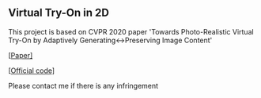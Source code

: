 ## Virtual Try-On in 2D

This project is based on CVPR 2020 paper 'Towards Photo-Realistic Virtual Try-On by Adaptively Generating↔Preserving Image Content'

[[Paper\]](https://arxiv.org/abs/2003.05863)

[[Official code\]](https://github.com/switchablenorms/DeepFashion_Try_On)

Please contact me if there is any infringement